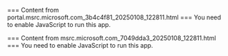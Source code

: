 === Content from portal.msrc.microsoft.com_3b4c4f81_20250108_122811.html ===
You need to enable JavaScript to run this app.

=== Content from msrc.microsoft.com_7049dda3_20250108_122811.html ===
You need to enable JavaScript to run this app.
